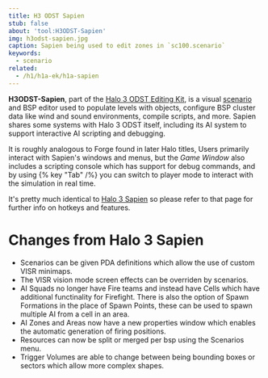 ```yaml
---
title: H3 ODST Sapien
stub: false
about: 'tool:H3ODST-Sapien'
img: h3odst-sapien.jpg
caption: Sapien being used to edit zones in `sc100.scenario`
keywords:
  - scenario
related:
  - /h1/h1a-ek/h1a-sapien
---
```

**H3ODST-Sapien**, part of the [Halo 3 ODST Editing Kit](~H3ODST-EK), is a visual [scenario](~) and BSP editor used to populate levels with objects, configure BSP cluster data like wind and sound environments, compile scripts, and more. Sapien shares some systems with Halo 3 ODST itself, including its AI system to support interactive AI scripting and debugging.

It is roughly analogous to Forge found in later Halo titles, Users primarily interact with Sapien's windows and menus, but the _Game Window_ also includes a scripting console which has support for debug commands, and by using {% key "Tab" /%} you can switch to player mode to interact with the simulation in real time.

It's pretty much identical to [Halo 3 Sapien](~H3-Sapien) so please refer to that page for further info on hotkeys and features.

# Changes from Halo 3 Sapien

* Scenarios can be given PDA definitions which allow the use of custom VISR minimaps.
* The VISR vision mode screen effects can be overriden by scenarios.
* AI Squads no longer have Fire teams and instead have Cells which have additional functinality for Firefight. There is also the option of Spawn Formations in the place of Spawn Points, these can be used to spawn multiple AI from a cell in an area.
* AI Zones and Areas now have a new properties window which enables the automatic generation of firing positions.
* Resources can now be split or merged per bsp using the Scenarios menu.
* Trigger Volumes are able to change between being bounding boxes or sectors which allow more complex shapes.

